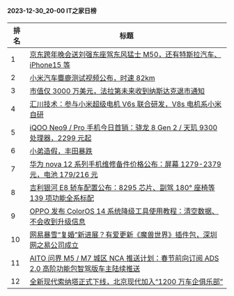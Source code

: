 #### 2023-12-30_20-00  IT之家日榜

| 排名 | 标题|
| --- | ---|
| 1 | [京东跨年晚会送刘强东座驾东风猛士 M50，还有特斯拉汽车、iPhone15 等](https://www.ithome.com/0/742/535.htm) |
| 2 | [小米汽车麋鹿测试视频公布，时速 82km](https://www.ithome.com/0/742/503.htm) |
| 3 | [市值仅 3000 万美元，法拉第未来收到纳斯达克退市通知](https://www.ithome.com/0/742/509.htm) |
| 4 | [汇川技术：参与小米超级电机 V6s 联合研发，V8s 电机系小米自研](https://www.ithome.com/0/742/558.htm) |
| 5 | [iQOO Neo9 / Pro 手机今日首销：骁龙 8 Gen 2 / 天玑 9300 处理器，2299 元起](https://www.ithome.com/0/742/504.htm) |
| 6 | [小弟造假，丰田暴跌](https://www.ithome.com/0/742/551.htm) |
| 7 | [华为 nova 12 系列手机维修备件价格公布：屏幕 1279-2379 元，电池 179/216 元](https://www.ithome.com/0/742/515.htm) |
| 8 | [吉利银河 E8 轿车配置公布：8295 芯片、副驾 180° 座椅等 139 项功能全系标配](https://www.ithome.com/0/742/516.htm) |
| 9 | [OPPO 发布 ColorOS 14 系统降级工具使用教程：清空数据、不会收到升级信息](https://www.ithome.com/0/742/497.htm) |
| 10 | [网易暴雪“复婚”新进展？有爱更新《魔兽世界》插件包，深圳网之易公司成立](https://www.ithome.com/0/742/530.htm) |
| 11 | [AITO 问界 M5 / M7 城区 NCA 推送计划：春节前向订阅 ADS 2.0 高阶功能包智驾版车主陆续推送](https://www.ithome.com/0/742/498.htm) |
| 12 | [全新现代索纳塔正式下线，北京现代加入“1200 万车企俱乐部”](https://www.ithome.com/0/742/502.htm) |
